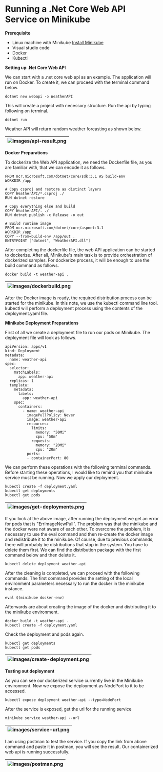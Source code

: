 # Running a .Net Core Web API Service on Minikube

**Prerequisite**

* Linux machine with Minikube [Install Minikube](https://github.com/salman-mukhtar/setting-up-kubernetes-environment/blob/master/README.md)
* Visual studio code
* Docker
* Kubectl

**Setting up .Net Core Web API**

We can start with a .net core web api as an example. The application will run on Docker. To create it, we can proceed with the terminal command below.

```
dotnet new webapi -o WeatherAPI
```
This will create a project with necessory structure. Run the api by typing following on terminal.

```
dotnet run
```

Weather API will return random weather forcasting as shown below.

| ![images/api-result.png](images/api-result.png) |
| ------------------------------------------------------------------- |

**Docker Preparations**

To dockerize the Web API application, we need the Dockerfile file, as you are familiar with, that we can encode it as follows.

```
FROM mcr.microsoft.com/dotnet/core/sdk:3.1 AS build-env
WORKDIR /app

# Copy csproj and restore as distinct layers
COPY WeatherAPI/*.csproj ./
RUN dotnet restore

# Copy everything else and build
COPY WeatherAPI/. ./
RUN dotnet publish -c Release -o out

# Build runtime image
FROM mcr.microsoft.com/dotnet/core/aspnet:3.1
WORKDIR /app
COPY --from=build-env /app/out .
ENTRYPOINT ["dotnet", "WeatherAPI.dll"]
```

After completing the dockerfile file, the web API application can be started to dockerize. After all, Minikube's main task is to provide orchestration of dockerized samples. For dockerize process, it will be enough to use the build command as follows.

```
docker build -t weather-api .
```
| ![images/dockerbuild.png](images/dockerbuild.png) |
| ------------------------------------------------------------------- |

After the Docker image is ready, the required distribution process can be started for the minikube. In this note, we use the kubectl command line tool. kubectl will perform a deployment process using the contents of the deployment.yaml file. 

**Minikube Deployment Preparations**

First of all we create a deployment file to run our pods on Minikube. The deployment file will look as follows.

```
apiVersion: apps/v1
kind: Deployment
metadata:
  name: weather-api
spec:
  selector:
    matchLabels:
      app: weather-api
  replicas: 1
  template:
    metadata:
      labels:
        app: weather-api
    spec:
      containers:
        - name: weather-api
          imagePullPolicy: Never
          image: weather-api
          resources:
            limits:
              memory: "50Mi"
              cpu: "50m"
            requests:
              memory: "20Mi"
              cpu: "20m"
          ports:
          - containerPort: 80
```

We can perform these operations with the following terminal commands. Before starting these operations, I would like to remind you that minikube service must be running. Now we apply our deployment.

```
kubectl create -f deployment.yaml
kubectl get deployments
kubectl get pods
```

| ![images/get-deployments.png](images/get-deployments.png) |
| ------------------------------------------------------------------- |

If you look at the above image, after running the deployment we get an error for pods that is "ErrImageNewPull". The problem was that the minikube and the docker were not aware of each other. To overcome the problem, it is necessary to use the eval command and then re-create the docker image and redistribute it to the minikube. Of course, due to previous commands, there will probably be distributions that stop in the system. You have to delete them first. We can find the distribution package with the first command below and then delete it.

```
kubectl delete deployment weather-api
```

After the cleaning is completed, we can proceed with the following commands. The first command provides the setting of the local environment parameters necessary to run the docker in the minikube instance. 

```
eval $(minikube docker-env)
```

Afterwards are about creating the image of the docker and distributing it to the minikube environment.

```
docker build -t weather-api .
kubectl create -f deployment.yaml
```

Check the deployment and pods again.

```
kubectl get deployments
kubectl get pods
```

| ![images/create-deployment.png](images/create-deployment.png) |
| ------------------------------------------------------------------- |

**Testing out deployment**

As you can see our dockerized service currently live in the Minikube environment. Now we expose the deployment as NodePort to it to be accessed.

```
kubectl expose deployment weather-api --type=NodePort
```

After the service is exposed, get the url for the running service

```
minikube service weather-api --url
```

| ![images/service-url.png](images/service-url.png) |
| ------------------------------------------------------------------- |

I am using postman to test the service. If you copy the link from above command and paste it in postman, you will see the result. Our containerized web api is running successfully.

| ![images/postman.png](images/postman.png) |
| ------------------------------------------------------------------- |


